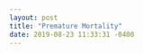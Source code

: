 ```yaml
---
layout: post
title: "Premature Mortality"
date: 2019-08-23 11:33:31 -0400
---
```

<div class="legend"></div>
<svg class="premature-mortality-map map" viewBox="0 0 825 520"></svg>
<script src="{{'assets/javascripts/premature-mortality-map.js' | absolute_url }}" type="module"></script>